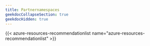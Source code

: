 ```yaml
---
title: Partnernamespaces
geekdocCollapseSection: true
geekdocHidden: true
---
```


{{< azure-resources-recommendationlist name="azure-resources-recommendationlist" >}}
